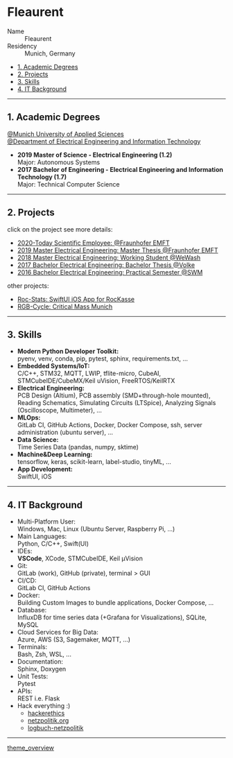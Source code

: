 # Fleaurent

<dl>
<dt>Name</dt>
<dd>Fleaurent</dd>
<dt>Residency</dt>
<dd>Munich, Germany</dd>
</dl>

- [1. Academic Degrees](#1-academic-degrees)
- [2. Projects](#2-projects)
- [3. Skills](#3-skills)
- [4. IT Background](#4-it-background)

___

## 1. Academic Degrees

[@Munich University of Applied Sciences](https://www.hm.edu/)  
[@Department of Electrical Engineering and Information Technology](https://ee.hm.edu/)  

- **2019 Master of Science - Electrical Engineering (1.2)**  
Major: Autonomous Systems  
- **2017 Bachelor of Engineering - Electrical Engineering and Information Technology (1.7)**  
Major: Technical Computer Science  

___

## 2. Projects

click on the project see more details:  

- [2020-Today Scientific Employee: @Fraunhofer EMFT](./fraunhofer2.html)  
- [2019 Master Electrical Engineering: Master Thesis @Fraunhofer EMFT](./fraunhofer1.html)  
- [2018 Master Electrical Engineering: Working Student @WeWash](./wewash.html)  
- [2017 Bachelor Electrical Engineering: Bachelor Thesis @Volke](./volke.html)  
- [2016 Bachelor Electrical Engineering: Practical Semester @SWM](./swm.html)  

other projects:  

- [Roc-Stats: SwiftUI iOS App for RocKasse](./rocKasse.html)  
- [RGB-Cycle: Critical Mass Munich](https://github.com/Fleaurent/RGB_Cycle)  

___

## 3. Skills

- **Modern Python Developer Toolkit:**  
  pyenv, venv, conda, pip, pytest, sphinx, requirements.txt, ...  
- **Embedded Systems/IoT:**  
  C/C++, STM32, MQTT, LWIP, tflite-micro, CubeAI, STMCubeIDE/CubeMX/Keil uVision, FreeRTOS/KeilRTX  
- **Electrical Engineering:**  
  PCB Design (Altium), PCB assembly (SMD+through-hole mounted), Reading Schematics, Simulating Circuits (LTSpice), Analyzing Signals (Oscilloscope, Multimeter), ...  
- **MLOps:**  
  GitLab CI, GitHub Actions, Docker, Docker Compose, ssh, server administration (ubuntu server), ...  
- **Data Science:**  
  Time Series Data (pandas, numpy, sktime)  
- **Machine&Deep Learning:**  
  tensorflow, keras, scikit-learn, label-studio, tinyML, ...
- **App Development:**  
  SwiftUI, iOS  

___

## 4. IT Background

- Multi-Platform User:  
  Windows, Mac, Linux (Ubuntu Server, Raspberry Pi, ...)  
- Main Languages:  
  Python, C/C++, Swift(UI)  
- IDEs:  
  **VSCode**, XCode, STMCubeIDE, Keil µVision
- Git:  
  GitLab (work), GitHub (private), terminal > GUI  
- CI/CD:  
  GitLab CI, GitHub Actions  
- Docker:  
  Building Custom Images to bundle applications, Docker Compose, ...
- Database:  
  InfluxDB for time series data (+Grafana for Visualizations), SQLite, MySQL  
- Cloud Services for Big Data:  
  Azure, AWS (S3, Sagemaker, MQTT, ...)  
- Terminals:  
  Bash, Zsh, WSL, ...  
- Documentation:  
  Sphinx, Doxygen  
- Unit Tests:  
  Pytest  
- APIs:  
  REST i.e. Flask  
- Hack everything :)  
  - [hackerethics](https://www.ccc.de/en/hackerethics)  
  - [netzpolitik.org](https://netzpolitik.org/)  
  - [logbuch-netzpolitik](https://logbuch-netzpolitik.de/)  

___

[theme_overview](./theme_overview.html)  
